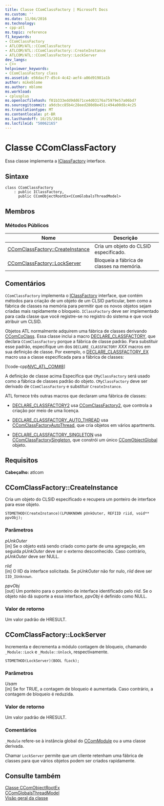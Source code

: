 ```yaml
---
title: Classe CComClassFactory | Microsoft Docs
ms.custom: ''
ms.date: 11/04/2016
ms.technology:
- cpp-atl
ms.topic: reference
f1_keywords:
- CComClassFactory
- ATLCOM/ATL::CComClassFactory
- ATLCOM/ATL::CComClassFactory::CreateInstance
- ATLCOM/ATL::CComClassFactory::LockServer
dev_langs:
- C++
helpviewer_keywords:
- CComClassFactory class
ms.assetid: e56dacf7-d5c4-4c42-aef4-a86d91981a1b
author: mikeblome
ms.author: mblome
ms.workload:
- cplusplus
ms.openlocfilehash: f01b333edd9dd671ce4d03176a75979e57a06bd7
ms.sourcegitcommit: a9dcbcc85b4c28eed280d8e451c494a00d8c4c25
ms.translationtype: MT
ms.contentlocale: pt-BR
ms.lasthandoff: 10/25/2018
ms.locfileid: "50062165"
---
```

# <a name="ccomclassfactory-class"></a>Classe CComClassFactory

Essa classe implementa a [IClassFactory](/windows/desktop/api/unknwnbase/nn-unknwnbase-iclassfactory) interface.

## <a name="syntax"></a>Sintaxe

```
class CComClassFactory
    : public IClassFactory,
      public CComObjectRootEx<CComGlobalsThreadModel>
```

## <a name="members"></a>Membros

### <a name="public-methods"></a>Métodos Públicos

|Nome|Descrição|
|----------|-----------------|
|[CComClassFactory::CreateInstance](#createinstance)|Cria um objeto do CLSID especificado.|
|[CComClassFactory::LockServer](#lockserver)|Bloqueia a fábrica de classes na memória.|

## <a name="remarks"></a>Comentários

`CComClassFactory` implementa o [IClassFactory](/windows/desktop/api/unknwnbase/nn-unknwnbase-iclassfactory) interface, que contém métodos para criação de um objeto de um CLSID particular, bem como a fábrica de classes na memória para permitir que os novos objetos sejam criadas mais rapidamente o bloqueio. `IClassFactory` deve ser implementado para cada classe que você registre-se no registro do sistema e que você atribuir um CLSID.

Objetos ATL normalmente adquirem uma fábrica de classes derivando [CComCoClass](../../atl/reference/ccomcoclass-class.md). Essa classe inclui a macro [DECLARE_CLASSFACTORY](aggregation-and-class-factory-macros.md#declare_classfactory), que declara `CComClassFactory` porque a fábrica de classe padrão. Para substituir esse padrão, especifique um dos `DECLARE_CLASSFACTORY` *XXX* macros em sua definição de classe. Por exemplo, o [DECLARE_CLASSFACTORY_EX](aggregation-and-class-factory-macros.md#declare_classfactory_ex) macro usa a classe especificada para a fábrica de classes:

[!code-cpp[NVC_ATL_COM#8](../../atl/codesnippet/cpp/ccomclassfactory-class_1.h)]

A definição de classe acima Especifica que `CMyClassFactory` será usado como a fábrica de classes padrão do objeto. `CMyClassFactory` deve ser derivado de `CComClassFactory` e substituir `CreateInstance`.

ATL fornece três outras macros que declaram uma fábrica de classes:

- [DECLARE_CLASSFACTORY2](aggregation-and-class-factory-macros.md#declare_classfactory2) usa [CComClassFactory2](../../atl/reference/ccomclassfactory2-class.md), que controla a criação por meio de uma licença.

- [DECLARE_CLASSFACTORY_AUTO_THREAD](aggregation-and-class-factory-macros.md#declare_classfactory_auto_thread) usa [CComClassFactoryAutoThread](../../atl/reference/ccomclassfactoryautothread-class.md), que cria objetos em vários apartments.

- [DECLARE_CLASSFACTORY_SINGLETON](aggregation-and-class-factory-macros.md#declare_classfactory_singleton) usa [CComClassFactorySingleton](../../atl/reference/ccomclassfactorysingleton-class.md), que constrói um único [CComObjectGlobal](../../atl/reference/ccomobjectglobal-class.md) objeto.

## <a name="requirements"></a>Requisitos

**Cabeçalho:** atlcom

##  <a name="createinstance"></a>  CComClassFactory::CreateInstance

Cria um objeto do CLSID especificado e recupera um ponteiro de interface para esse objeto.

```
STDMETHOD(CreateInstance)(LPUNKNOWN pUnkOuter, REFIID riid, void** ppvObj);
```

### <a name="parameters"></a>Parâmetros

*pUnkOuter*<br/>
[in] Se o objeto está sendo criado como parte de uma agregação, em seguida *pUnkOuter* deve ser o externo desconhecido. Caso contrário, *pUnkOuter* deve ser NULL.

*riid*<br/>
[in] O IID da interface solicitada. Se *pUnkOuter* não for nulo, *riid* deve ser `IID_IUnknown`.

*ppvObj*<br/>
[out] Um ponteiro para o ponteiro de interface identificado pelo *riid*. Se o objeto não dá suporte a essa interface, *ppvObj* é definido como NULL.

### <a name="return-value"></a>Valor de retorno

Um valor padrão de HRESULT.

##  <a name="lockserver"></a>  CComClassFactory::LockServer

Incrementa e decrementa a módulo contagem de bloqueio, chamando `_Module::Lock` e `_Module::Unlock`, respectivamente.

```
STDMETHOD(LockServer)(BOOL fLock);
```

### <a name="parameters"></a>Parâmetros

*Usam*<br/>
[in] Se for TRUE, a contagem de bloqueio é aumentada. Caso contrário, a contagem de bloqueio é reduzida.

### <a name="return-value"></a>Valor de retorno

Um valor padrão de HRESULT.

### <a name="remarks"></a>Comentários

`_Module` refere-se à instância global do [CComModule](../../atl/reference/ccommodule-class.md) ou a uma classe derivada.

Chamar `LockServer` permite que um cliente retenham uma fábrica de classes para que vários objetos podem ser criados rapidamente.

## <a name="see-also"></a>Consulte também

[Classe CComObjectRootEx](../../atl/reference/ccomobjectrootex-class.md)<br/>
[CComGlobalsThreadModel](atl-typedefs.md#ccomglobalsthreadmodel)<br/>
[Visão geral da classe](../../atl/atl-class-overview.md)
